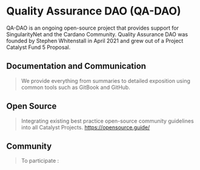 # Quality Assurance DAO (QA-DAO)

QA-DAO is an ongoing open-source project that provides support for SingularityNet and the Cardano Community. Quality Assurance DAO was founded by Stephen Whitenstall in April 2021 and grew out of a Project Catalyst Fund 5 Proposal.

## Documentation and Communication

> We provide everything from summaries to detailed exposition using common tools such as GitBook and GitHub.

## Open Source

> Integrating existing best practice open-source community guidelines into all Catalyst Projects. https://opensource.guide/

## Community

> To participate :

